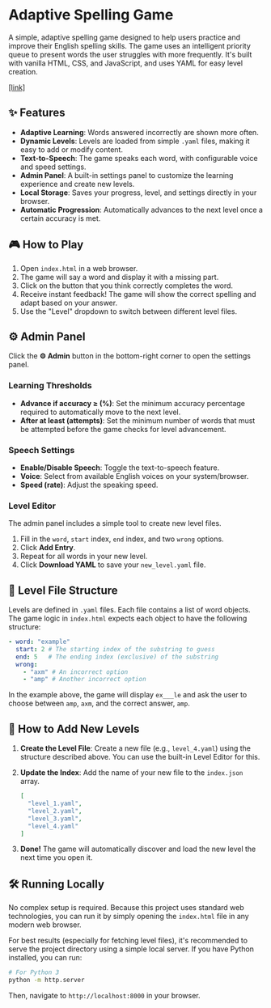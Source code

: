 # Adaptive Spelling Game

A simple, adaptive spelling game designed to help users practice and improve their English spelling skills. The game uses an intelligent priority queue to present words the user struggles with more frequently. It's built with vanilla HTML, CSS, and JavaScript, and uses YAML for easy level creation.

[[link]](https://fc-explorations.github.io/spelling/)


## ✨ Features

- **Adaptive Learning**: Words answered incorrectly are shown more often.
- **Dynamic Levels**: Levels are loaded from simple `.yaml` files, making it easy to add or modify content.
- **Text-to-Speech**: The game speaks each word, with configurable voice and speed settings.
- **Admin Panel**: A built-in settings panel to customize the learning experience and create new levels.
- **Local Storage**: Saves your progress, level, and settings directly in your browser.
- **Automatic Progression**: Automatically advances to the next level once a certain accuracy is met.

## 🎮 How to Play

1.  Open `index.html` in a web browser.
2.  The game will say a word and display it with a missing part.
3.  Click on the button that you think correctly completes the word.
4.  Receive instant feedback! The game will show the correct spelling and adapt based on your answer.
5.  Use the "Level" dropdown to switch between different level files.

## ⚙️ Admin Panel

Click the **⚙️ Admin** button in the bottom-right corner to open the settings panel.

### Learning Thresholds
- **Advance if accuracy ≥ (%)**: Set the minimum accuracy percentage required to automatically move to the next level.
- **After at least (attempts)**: Set the minimum number of words that must be attempted before the game checks for level advancement.

### Speech Settings
- **Enable/Disable Speech**: Toggle the text-to-speech feature.
- **Voice**: Select from available English voices on your system/browser.
- **Speed (rate)**: Adjust the speaking speed.

### Level Editor
The admin panel includes a simple tool to create new level files.

1.  Fill in the `word`, `start` index, `end` index, and two `wrong` options.
2.  Click **Add Entry**.
3.  Repeat for all words in your new level.
4.  Click **Download YAML** to save your `new_level.yaml` file.

## 📝 Level File Structure

Levels are defined in `.yaml` files. Each file contains a list of word objects. The game logic in `index.html` expects each object to have the following structure:

```yaml
- word: "example"
  start: 2 # The starting index of the substring to guess
  end: 5   # The ending index (exclusive) of the substring
  wrong:
    - "axm" # An incorrect option
    - "amp" # Another incorrect option
```

In the example above, the game will display `ex___le` and ask the user to choose between `amp`, `axm`, and the correct answer, `amp`.

## 🚀 How to Add New Levels

1.  **Create the Level File**: Create a new file (e.g., `level_4.yaml`) using the structure described above. You can use the built-in Level Editor for this.
2.  **Update the Index**: Add the name of your new file to the `index.json` array.

    ```json
    [
      "level_1.yaml",
      "level_2.yaml",
      "level_3.yaml",
      "level_4.yaml"
    ]
    ```

3.  **Done!** The game will automatically discover and load the new level the next time you open it.

## 🛠️ Running Locally

No complex setup is required. Because this project uses standard web technologies, you can run it by simply opening the `index.html` file in any modern web browser.

For best results (especially for fetching level files), it's recommended to serve the project directory using a simple local server. If you have Python installed, you can run:

```bash
# For Python 3
python -m http.server
```

Then, navigate to `http://localhost:8000` in your browser.

